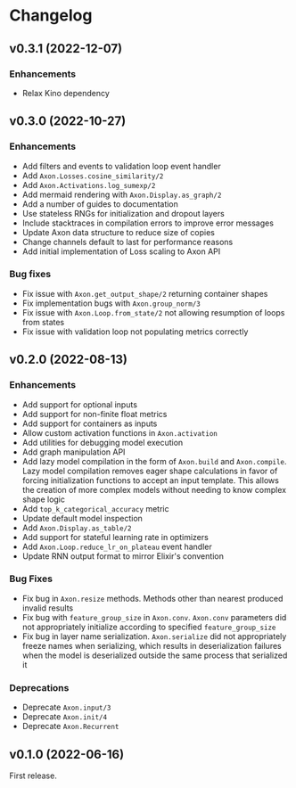 # Changelog

## v0.3.1 (2022-12-07)

### Enhancements

* Relax Kino dependency

## v0.3.0 (2022-10-27)

### Enhancements

* Add filters and events to validation loop event handler
* Add `Axon.Losses.cosine_similarity/2`
* Add `Axon.Activations.log_sumexp/2`
* Add mermaid rendering with `Axon.Display.as_graph/2`
* Add a number of guides to documentation
* Use stateless RNGs for initialization and dropout layers
* Include stacktraces in compilation errors to improve error messages
* Update Axon data structure to reduce size of copies
* Change channels default to last for performance reasons
* Add initial implementation of Loss scaling to Axon API

### Bug fixes

* Fix issue with `Axon.get_output_shape/2` returning container shapes
* Fix implementation bugs with `Axon.group_norm/3`
* Fix issue with `Axon.Loop.from_state/2` not allowing resumption of loops from states
* Fix issue with validation loop not populating metrics correctly

## v0.2.0 (2022-08-13)

### Enhancements

* Add support for optional inputs
* Add support for non-finite float metrics
* Add support for containers as inputs
* Allow custom activation functions in `Axon.activation`
* Add utilities for debugging model execution
* Add graph manipulation API
* Add lazy model compilation in the form of `Axon.build` and `Axon.compile`. Lazy model compilation removes eager shape calculations in favor of forcing initialization functions to accept an input template. This allows the creation of more complex models without needing to know complex shape logic
* Add `top_k_categorical_accuracy` metric
* Update default model inspection
* Add `Axon.Display.as_table/2`
* Add support for stateful learning rate in optimizers
* Add `Axon.Loop.reduce_lr_on_plateau` event handler
* Update RNN output format to mirror Elixir's convention

### Bug Fixes

* Fix bug in `Axon.resize` methods. Methods other than nearest produced invalid results
* Fix bug with `feature_group_size` in `Axon.conv`. `Axon.conv` parameters did not appropriately initialize according to specified `feature_group_size`
* Fix bug in layer name serialization. `Axon.serialize` did not appropriately freeze names when serializing, which results in deserialization failures when the model is deserialized outside the same process that serialized it

### Deprecations

* Deprecate `Axon.input/3`
* Deprecate `Axon.init/4`
* Deprecate `Axon.Recurrent`

## v0.1.0 (2022-06-16)

First release.